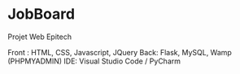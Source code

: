 # JobBoard
Projet Web Epitech

Front : HTML, CSS, Javascript, JQuery
Back: Flask, MySQL, Wamp (PHPMYADMIN)
IDE: Visual Studio Code / PyCharm
